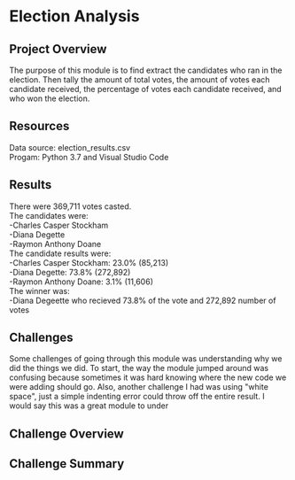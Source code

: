 # Election Analysis

## Project Overview
The purpose of this module is to find extract the candidates who ran in the election. Then tally the amount of total votes, the amount of votes each candidate received, the percentage of votes each candidate received, and who won the election. 

## Resources
Data source: election_results.csv <br/>
Progam: Python 3.7 and Visual Studio Code

## Results
There were 369,711 votes casted. <br/>
The candidates were: <br/>
    -Charles Casper Stockham <br/>
    -Diana Degette <br/>
    -Raymon Anthony Doane <br/>
The candidate results were: <br/>
    -Charles Casper Stockham: 23.0% (85,213) <br/>
    -Diana Degette: 73.8% (272,892) <br/>
    -Raymon Anthony Doane: 3.1% (11,606)<br/>
The winner was: <br/>
    -Diana Degeette who recieved 73.8% of the vote and 272,892 number of votes
## Challenges
Some challenges of going through this module was understanding why we did the things we did. To start, the way the module jumped around was confusing because sometimes it was hard knowing where the new code we were adding should go. Also, another challenge I had was using "white space", just a simple indenting error could throw off the entire result. I would say this was a great module to under
## Challenge Overview

## Challenge Summary


